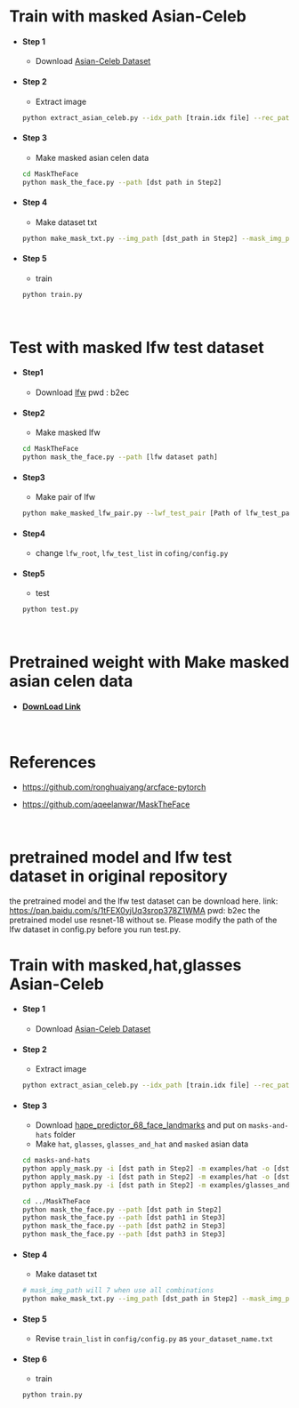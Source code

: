 # Train with masked Asian-Celeb
- #### Step 1
  - Download [Asian-Celeb Dataset](https://github.com/deepinsight/insightface/wiki/Dataset-Zoo)
- #### Step 2
  - Extract image
  ```bash
  python extract_asian_celeb.py --idx_path [train.idx file] --rec_path [train.rec file] --write_path [dst path]
  ```
- #### Step 3
  - Make masked asian celen data
  ```bash
  cd MaskTheFace
  python mask_the_face.py --path [dst path in Step2]
  ``` 
- #### Step 4
  - Make dataset txt
  ```bash
  python make_mask_txt.py --img_path [dst_path in Step2] --mask_img_path [result path in Step 3]
  ```
- #### Step 5
  - train
  ```bash
  python train.py
  ```

<br>

# Test with masked lfw test dataset
- #### Step1
  - Download [lfw](https://pan.baidu.com/s/1tFEX0yjUq3srop378Z1WMA ) pwd : b2ec
- #### Step2
  - Make masked lfw
  ```bash
  cd MaskTheFace
  python mask_the_face.py --path [lfw dataset path]
  ```
- #### Step3
  - Make pair of lfw
  ```bash
  python make_masked_lfw_pair.py --lwf_test_pair [Path of lfw_test_pair.txt] --masked_lfw_path [result path of in Step2] --dst_root [dst path of result txt file]
  ```
- #### Step4
  - change `lfw_root`, `lfw_test_list` in `cofing/config.py`

- #### Step5
  - test
  ```bash
  python test.py
  ```

<br>

# Pretrained weight with Make masked asian celen data
- #### [DownLoad Link](https://drive.google.com/file/d/1IbZs0uyLwibsjhhf37ZPf96BWwRSFg6N/view?usp=sharing)

<br>

# References
- https://github.com/ronghuaiyang/arcface-pytorch

- https://github.com/aqeelanwar/MaskTheFace

<br>

# pretrained model and lfw test dataset in original repository
the pretrained model and the lfw test dataset can be download here. link: https://pan.baidu.com/s/1tFEX0yjUq3srop378Z1WMA pwd: b2ec
the pretrained model use resnet-18 without se. Please modify the path of the lfw dataset in config.py before you run test.py.


# Train with masked,hat,glasses Asian-Celeb
- #### Step 1
  - Download [Asian-Celeb Dataset](https://github.com/deepinsight/insightface/wiki/Dataset-Zoo)
- #### Step 2
  - Extract image
  ```bash
  python extract_asian_celeb.py --idx_path [train.idx file] --rec_path [train.rec file] --write_path [dst path]
  ```
- #### Step 3
  - Download [hape_predictor_68_face_landmarks](https://github.com/biometrics/openbr-models/blob/master/dlib/shape_predictor_68_face_landmarks.dat) and put on `masks-and-hats` folder
  - Make `hat`, `glasses`, `glasses_and_hat`  and `masked` asian data
  ```bash
  cd masks-and-hats
  python apply_mask.py -i [dst path in Step2] -m examples/hat -o [dst path1] -s hat
  python apply_mask.py -i [dst path in Step2] -m examples/hat -o [dst path2] -s glasses
  python apply_mask.py -i [dst path in Step2] -m examples/glasses_and_hat -o [dst path3] -s glasses_and_hat

  cd ../MaskTheFace
  python mask_the_face.py --path [dst path in Step2]
  python mask_the_face.py --path [dst path1 in Step3]
  python mask_the_face.py --path [dst path2 in Step3]
  python mask_the_face.py --path [dst path3 in Step3]
  ``` 
- #### Step 4
  - Make dataset txt
  ```bash
  # mask_img_path will 7 when use all combinations 
  python make_mask_txt.py --img_path [dst_path in Step2] --mask_img_path [result path1 in Step 3] [result path2 in Step 3] ... [result path7 in Step 3] 
  ```
- #### Step 5
  - Revise `train_list` in `config/config.py` as `your_dataset_name.txt`
- #### Step 6
  - train
  ```bash
  python train.py
  ```

<br>